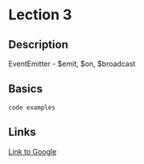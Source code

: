 # Lection 3

## Description

EventEmitter - $emit, $on, $broadcast

## Basics

`code examples`

## Links

[Link to Google](http://www.google.com)